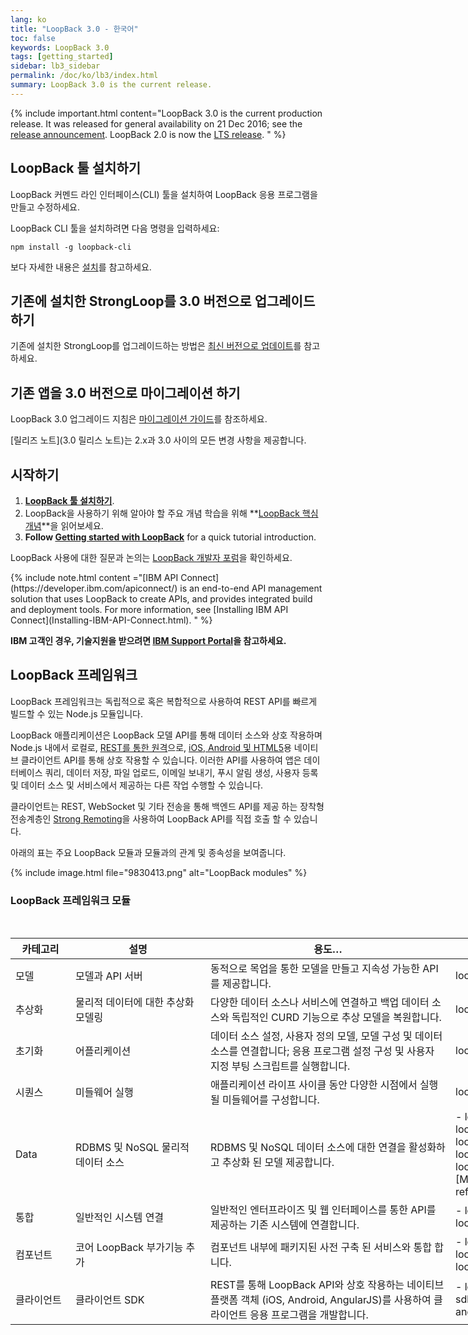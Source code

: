 ```yaml
---
lang: ko
title: "LoopBack 3.0 - 한국어"
toc: false
keywords: LoopBack 3.0
tags: [getting_started]
sidebar: lb3_sidebar
permalink: /doc/ko/lb3/index.html
summary: LoopBack 3.0 is the current release.
---
```


{% include important.html content="LoopBack 3.0 is the current production release.
It was released for general availability on 21 Dec 2016; see the [release announcement](https://strongloop.com/strongblog/announcing-loopback-3-0-ga/).
LoopBack 2.0 is now the [LTS release](/doc/en/contrib/Long-term-support.html).
" %}

## LoopBack 툴 설치하기

LoopBack 커멘드 라인 인터페이스(CLI) 툴을 설치하여 LoopBack 응용 프로그램을 만들고 수정하세요.

LoopBack CLI 툴을 설치하려면 다음 명령을 입력하세요:
```
npm install -g loopback-cli
```

보다 자세한 내용은 [설치](Installation)를 참고하세요.

## 기존에 설치한 StrongLoop를 3.0 버전으로 업그레이드 하기

기존에 설치한 StrongLoop를 업그레이드하는 방법은 [최신 버전으로 업데이트](Updating-to-the-latest-version.html)를 참고하세요.

## 기존 앱을 3.0 버전으로 마이그레이션 하기

LoopBack 3.0 업그레이드 지침은 [마이그레이션 가이드](Migrating-to-3.0.html)를 참조하세요.

[릴리즈 노트](3.0 릴리스 노트)는 2.x과 3.0 사이의 모든 변경 사항을 제공합니다.

## 시작하기

1. **[LoopBack 툴 설치하기](Installation)**.  
1. LoopBack을 사용하기 위해 알아야 할 주요 개념 학습을 위해 **[LoopBack 핵심 개념](LoopBack-core-concepts.html)**을 읽어보세요.
1. **Follow [Getting started with LoopBack](Getting-started-with-LoopBack.html)** for a quick tutorial introduction.

LoopBack 사용에 대한 질문과 논의는 [LoopBack 개발자 포럼](https://groups.google.com/forum/#!forum/loopbackjs)을 확인하세요.

<div id="lb3apic" class="sl-hidden" markdown="1">
{% include note.html content ="[IBM API Connect](https://developer.ibm.com/apiconnect/) is an end-to-end API management solution that uses LoopBack to create APIs, and provides integrated build and deployment tools.  For more information, see [Installing IBM API Connect](Installing-IBM-API-Connect.html).
" %}
</div>

**IBM 고객인 경우, 기술지원을 받으려면 [IBM Support Portal](http://www-01.ibm.com/support/docview.wss?uid=swg21593214)을 참고하세요.**

## LoopBack 프레임워크

LoopBack 프레임워크는 독립적으로 혹은 복합적으로 사용하여 REST API를 빠르게 빌드할 수 있는 Node.js 모듈입니다.

LoopBack 애플리케이션은 LoopBack 모델 API를 통해 데이터 소스와 상호 작용하며 Node.js 내에서 로컬로, [REST를 통한 원격](Built-in-models-REST-API)으로, [iOS, Android 및 HTML5](Client-SDKs)용 네이티브 클라이언트 API를 통해 상호 작용할 수 있습니다. 이러한 API를 사용하여 앱은 데이터베이스 쿼리, 데이터 저장, 파일 업로드, 이메일 보내기, 푸시 알림 생성, 사용자 등록 및 데이터 소스 및 서비스에서 제공하는 다른 작업 수행할 수 있습니다.     

클라이언트는 REST, WebSocket 및 기타 전송을 통해 백엔드 API를 제공 하는 장착형 전송계층인 [Strong Remoting](Strong-Remoting.html)을 사용하여 LoopBack API를 직접 호출 할 수 있습니다.

아래의 표는 주요 LoopBack 모듈과 모듈과의 관계 및 종속성을 보여줍니다.

{% include image.html file="9830413.png" alt="LoopBack modules" %}

### LoopBack 프레임워크 모듈

<table style="width: 1000px;">
  <thead>
    <tr>
      <th style="width: 80px;">카테고리</th>
      <th style="width:200px;">설명</th>
      <th>용도…</th>
      <th style="width: 280px;">모듈</th>
    </tr>
  </thead>
  <tbody>
    <tr>
      <td>모델</td>
      <td>모델과 API 서버</td>
      <td>동적으로 목업을 통한 모델을 만들고 지속성 가능한 API를 제공합니다.</td>
      <td>loopback</td>
    </tr>
    <tr>
      <td>추상화</td>
      <td>물리적 데이터에 대한 추상화 모델링</td>
      <td>다양한 데이터 소스나 서비스에 연결하고 백업 데이터 소스와 독립적인 CURD 기능으로 추상 모델을 복원합니다.</td>
      <td>loopback-datasource-juggler</td>
    </tr>
    <tr>
      <td>초기화</td>
      <td>어플리케이션 </td>
      <td>데이터 소스 설정, 사용자 정의 모델, 모델 구성 및 데이터 소스를 연결합니다; 응용 프로그램 설정 구성 및 사용자 지정 부팅 스크립트를 실행합니다.</td>
      <td>loopback-boot</td>
    </tr>
    <tr>
      <td>시퀀스</td>
      <td>미들웨어 실행</td>
      <td>애플리케이션 라이프 사이클 동안 다양한 시점에서 실행될 미들웨어를 구성합니다.</td>
      <td>loopback-phase</td>
    </tr>
    <tr>
      <td>Data</td>
      <td>RDBMS 및 NoSQL 물리적 데이터 소스</td>
      <td>RDBMS 및 NoSQL 데이터 소스에 대한 연결을 활성화하고 추상화 된 모델 제공합니다.</td>
      <td markdown="1">
- loopback-connector-mongodb
- loopback-connector-mysql
- loopback-connector-postgresql
- loopback-connector-msssql
- loopback-connector-oracle
- [Many others...](Connectors-reference.html)
</td>
    </tr>
    <tr>
      <td>통합</td>
      <td>일반적인 시스템 연결</td>
      <td>일반적인 엔터프라이즈 및 웹 인터페이스를 통한 API를 제공하는 기존 시스템에 연결합니다.</td>
      <td markdown="1">
- loopback-connector-rest
- loopback-connector-soap
</td>
    </tr>
    <tr>
      <td>컴포넌트</td>
      <td>코어 LoopBack 부가기능 추가</td>
      <td>컴포넌트 내부에 패키지된 사전 구축 된 서비스와 통합 합니다.</td>
      <td markdown="1">
- loopback-component-push
- loopback-component-storage
- loopback-component-passport
</td>
    </tr>
    <tr>
      <td>클라이언트</td>
      <td>클라이언트 SDK</td>
      <td>REST를 통해 LoopBack API와 상호 작용하는 네이티브 플랫폼 객체 (iOS, Android, AngularJS)를 사용하여 클라이언트 응용 프로그램을 개발합니다.</td>
<td markdown="1">
- loopback-sdk-ios
- loopback-sdk-android
- loopback-sdk-angular
</td>
    </tr>
  </tbody>
</table>
